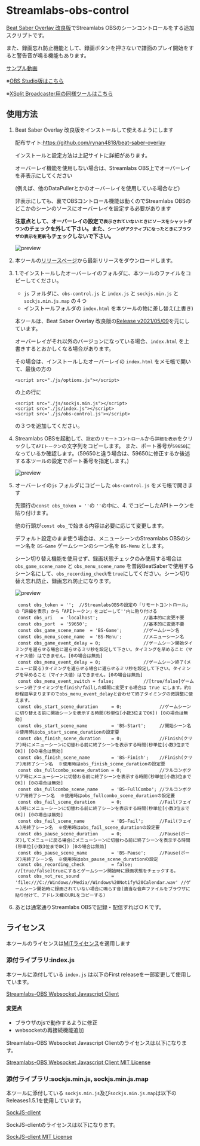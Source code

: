 # Streamlabs-obs-control
[Beat Saber Overlay 改良版](https://github.com/rynan4818/beat-saber-overlay)でStreamlabs OBSのシーンコントロールをする追加スクリプトです。

また、録画忘れ防止機能として、録画ボタンを押さないで譜面のプレイ開始をすると警告音が鳴る機能もあります。

[サンプル動画](https://twitter.com/rynan4818/status/1384822435434831874)

※[OBS Studio版はこちら](https://github.com/rynan4818/obs-control)

※[XSplit Broadcaster用の同様ツールはこちら](https://github.com/rynan4818/BS-AutoSceneChanger)

## 使用方法

 1. Beat Saber Overlay 改良版をインストールして使えるようにします
 
    配布サイト:https://github.com/rynan4818/beat-saber-overlay

    インストールと設定方法は上記サイトに詳細があります。

    オーバーレイ機能を使用しない場合は、Streamlabs OBS上でオーバーレイを非表示にしてください

    (例えば、他のDataPullerとかのオーバーレイを使用している場合など)

    非表示にしても、裏でOBSコントロール機能は動くのでStreamlabs OBSのどこかのシーンのソースにオーバーレイを設定する必要があります

    **注意点として、オーバーレイの設定で`表示されていないときにソースをシャットダウン`のチェックを外して下さい。また、`シーンがアクティブになったときにブラウザの表示を更新`もチェックしないで下さい。**

    ![preview](https://rynan4818.github.io/streamlabs-obs-control3.png)

 2. 本ツールの[リリースページ](https://github.com/rynan4818/Streamlabs-obs-control/releases)から最新リリースをダウンロードします。

 3. 1.でインストールしたオーバーレイのフォルダに、本ツールのファイルをコピーしてください。

    - `js` フォルダに、`obs-control.js` と `index.js` と `sockjs.min.js` と `sockjs.min.js.map` の４つ
    - インストールフォルダの `index.html` を本ツールの物に差し替え(上書き)

    本ツールは、Beat Saber Overlay 改良版の[Release v2021/05/09](https://github.com/rynan4818/beat-saber-overlay/releases/tag/v2021%2F05%2F09)を元にしています。

    オーバーレイがそれ以外のバージョンになっている場合、`index.html` を上書きするとおかしくなる場合があります。
    
    その場合は、インストールしたオーバーレイの `index.html` をメモ帳で開いて、最後の方の

        <script src="./js/options.js"></script>

    の上の行に

        <script src="./js/sockjs.min.js"></script>
        <script src="./js/index.js"></script>
        <script src='./js/obs-control.js'></script>

    の３つを追加してください。

 4. Streamlabs OBSを起動して、`設定`の`リモートコントロール`から`詳細を表示`をクリックして`APIトークン`の文字列をコピーします。
     また、ポート番号が`59650`になっているか確認します。（59650と違う場合は、59650に修正するか後述する本ツールの設定でポート番号を指定します。)

    ![preview](https://rynan4818.github.io/streamlabs-obs-control1.png)

 5. オーバーレイの`js` フォルダにコピーした `obs-control.js` をメモ帳で開きます

    先頭行の`const obs_token = ''`の `''`の中に、4. でコピーしたAPIトークンを貼り付けます。

    他の行頭が`const obs_`で始まる内容は必要に応じて変更します。

    デフォルト設定のまま使う場合は、メニューシーンのStreamlabs OBSのシーン名を `BS-Game` ゲームシーンのシーン名を `BS-Menu` とします。

    シーン切り替え機能を使用せず、録画状態チェックのみ使用する場合は `obs_game_scene_name` と `obs_menu_scene_name` を普段BeatSaberで使用するシーン名にして、`obs_recording_check`を`true`にしてください。シーン切り替え忘れ防止、録画忘れ防止になります。

    ![preview](https://rynan4818.github.io/streamlabs-obs-control2.png)

         const obs_token = '';  //StreamlabsOBSの設定の「リモートコントロール」の「詳細を表示」から「APIトークン」をコピーして''内に貼り付ける
         const obs_uri   = 'localhost';                 //基本的に変更不要
         const obs_port  = '59650';                     //基本的に変更不要
         const obs_game_scene_name  = 'BS-Game';        //ゲームシーン名
         const obs_menu_scene_name  = 'BS-Menu';        //メニューシーン名
         const obs_game_event_delay = 0;                //ゲームシーン開始タイミングを遅らせる場合に遅らせるミリ秒を設定して下さい。タイミングを早めること（マイナス値）はできません。[0の場合は無効]
         const obs_menu_event_delay = 0;                //ゲームシーン終了(メニューに戻る)タイミングを遅らせる場合に遅らせるミリ秒を設定して下さい。タイミングを早めること（マイナス値）はできません。[0の場合は無効]
         const obs_menu_event_switch = false;           //[true/false]ゲームシーン終了タイミングをfinish/failした瞬間に変更する場合は true にします。約1秒程度早まりますのでobs_menu_event_delayと合わせて終了タイミングの微調整に使えます。
         const obs_start_scene_duration     = 0;              //ゲームシーンに切り替える前に開始シーンを表示する時間(秒単位[小数3位までOK]) [0の場合は無効]
         const obs_start_scene_name         = 'BS-Start';     //開始シーン名  ※使用時はobs_start_scene_durationの設定要
         const obs_finish_scene_duration    = 0;              //Finish(クリア)時にメニューシーンに切替わる前に終了シーンを表示する時間(秒単位[小数3位までOK]) [0の場合は無効]
         const obs_finish_scene_name        = 'BS-Finish';    //Finish(クリア)用終了シーン名  ※使用時はobs_finish_scene_durationの設定要
         const obs_fullcombo_scene_duration = 0;              //フルコンボクリア時にメニューシーンに切替わる前に終了シーンを表示する時間(秒単位[小数3位までOK]) [0の場合は無効]
         const obs_fullcombo_scene_name     = 'BS-FullCombo'; //フルコンボクリア用終了シーン名  ※使用時はobs_fullcombo_scene_durationの設定要
         const obs_fail_scene_duration      = 0;              //Fail(フェイル)時にメニューシーンに切替わる前に終了シーンを表示する時間(秒単位[小数3位までOK]) [0の場合は無効]
         const obs_fail_scene_name          = 'BS-Fail';      //Fail(フェイル)用終了シーン名  ※使用時はobs_fail_scene_durationの設定要
         const obs_pause_scene_duration     = 0;              //Pause(ポーズ)してメニューに戻る場合にメニューシーンに切替わる前に終了シーンを表示する時間(秒単位[小数3位までOK]) [0の場合は無効]
         const obs_pause_scene_name         = 'BS-Pause';     //Pause(ポーズ)用終了シーン名  ※使用時はobs_pause_scene_durationの設定
         const obs_recording_check          = false;          //[true/false]trueにするとゲームシーン開始時に録画状態をチェックする。
         const obs_not_rec_sound            = 'file:///C://Windows//Media//Windows%20Notify%20Calendar.wav' //ゲームシーン開始時に録画されていない場合に鳴らす音(適当な音声ファイルをブラウザに貼り付けて、アドレス欄のURLをコピーする)


 6. あとは通常通りStreamlabs OBSで記録・配信すればＯＫです。

## ライセンス

本ツールのライセンスは[MITライセンス](https://github.com/rynan4818/Streamlabs-obs-control/blob/main/LICENSE)を適用します

### 添付ライブラリ:index.js
本ツールに添付している `index.js` は以下のFirst releaseを一部変更して使用しています。

[Streamlabs-OBS Websocket Javascript Client](https://github.com/mrjosh/streamlabs-obs-socket-client)

#### 変更点
- ブラウザのjsで動作するように修正
- websocketの再接続機能追加

Streamlabs-OBS Websocket Javascript Clientのライセンスは以下になります。

[Streamlabs-OBS Websocket Javascript Client MIT License](https://github.com/mrjosh/streamlabs-obs-socket-client/blob/develop/LICENSE)

### 添付ライブラリ:sockjs.min.js, sockjs.min.js.map
本ツールに添付している `sockjs.min.js`及び`sockjs.min.js.map`は以下のReleases1.5.1を使用しています。

[SockJS-client](https://github.com/sockjs/sockjs-client)

SockJS-clientのライセンスは以下になります。

[SockJS-client MIT License](https://github.com/sockjs/sockjs-client/blob/master/LICENSE)
